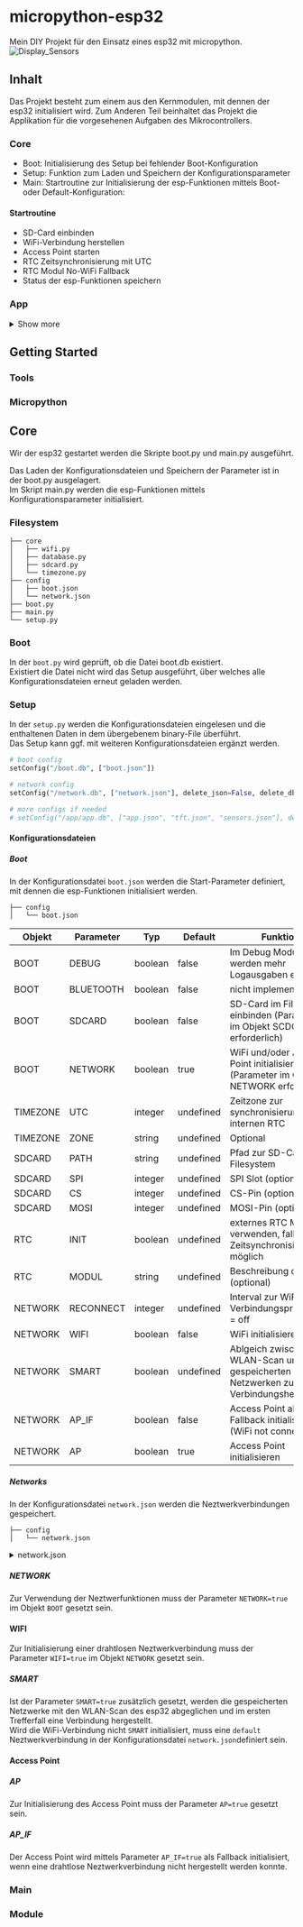 # micropython-esp32
Mein DIY Projekt für den Einsatz eines esp32 mit micropython.\
![Display_Sensors](https://user-images.githubusercontent.com/91437265/144920786-8a60ea24-bfb9-463e-80cc-e4714e166f22.jpg)

## Inhalt
Das Projekt besteht zum einem aus den Kernmodulen, mit dennen der esp32 initialisiert wird.
Zum Anderen Teil beinhaltet das Projekt die Applikation für die vorgesehenen Aufgaben des Mikrocontrollers.

### Core

* Boot:		Initialisierung des Setup bei fehlender Boot-Konfiguration
* Setup:	Funktion zum Laden und Speichern der Konfigurationsparameter
* Main:		Startroutine zur Initialisierung der esp-Funktionen mittels Boot- oder Default-Konfiguration:

#### Startroutine

* SD-Card einbinden
* WiFi-Verbindung herstellen
* Access Point starten
* RTC Zeitsynchronisierung mit UTC
* RTC Modul No-WiFi Fallback
* Status der esp-Funktionen speichern

### App
<details><summary>Show more</summary>


* Sensoren:		Klasse zur Initialisierung von Sensoren mit I2C, UART
* Scoring:		Klasse zur Auswertung der Sensoren-Messwerte
* Display:  	Klasse zur Verwendung des SPI-Display Treiber ILI9341
* Lightstrip: 	Klasse zur Verwendung von Neopixel
* Applikation:	Funktionsablauf der Anwendung

	#### Initialisierung
	* Konfiguration:	Laden der Applikations-Konfiguration		
	* Sensoren:			Initialisierung und Steuerung der Sensoren mittels Konfigurationsparameter		
	* Lightstrip:		Initialisierung des Lightstrip mittels Konfigurationsparameter		
	* Display:			Initialisierung und Steuerung des Display mittels Konfigurationsparameter
	
	#### Schleifen
	* Speichern der Sensoren-Meßwerte
	* Prüfen und Wiederherstellen der WiFi-Verbindung
	* Displayausgabe der Uhrzeit, Verbindungsstatus, Sensoren-Messwerte und Warnungen
	* TODO: Speichern der Sensoren-Messwerte in einer CSV-Datei
	
	#### Features
	* Leuchtstreifen bei Überschreitung von Sensor-Schwellwerten ansteuern
	* Ausgabe von min. und max. Werten für Temperatur, CO2
	* Ausgabe der Differenz zum letzten Messwert
	* Zeitgesteuertes Zurücksetzen der min. und max. Werte
</details>	

## Getting Started

### Tools

### Micropython

## Core
Wir der esp32 gestartet werden die Skripte boot.py und main.py ausgeführt.

Das Laden der Konfigurationsdateien und Speichern der Parameter ist in der boot.py ausgelagert.\
Im Skript main.py werden die esp-Funktionen mittels Konfigurationsparameter initialisiert.


### Filesystem
```
├── core
│   ├── wifi.py
│   ├── database.py
│   ├── sdcard.py
│   └── timezone.py
├── config
│   ├── boot.json
│   └── network.json
├── boot.py
├── main.py
└── setup.py
```

### Boot
In der ```boot.py``` wird geprüft, ob die Datei boot.db existiert.\
Existiert die Datei nicht wird das Setup ausgeführt, über welches alle Konfigurationsdateien erneut geladen werden.

### Setup
In der ```setup.py``` werden die Konfigurationsdateien eingelesen und die enthaltenen Daten in dem übergebenem binary-File überführt.\
Das Setup kann ggf. mit weiteren Konfigurationsdateien ergänzt werden.
```python
# boot config
setConfig("/boot.db", ["boot.json"])

# network config
setConfig("/network.db", ["network.json"], delete_json=False, delete_db=True)

# more configs if needed
# setConfig("/app/app.db", ["app.json", "tft.json", "sensors.json"], delete_json=False, delete_db=True)
```

#### Konfigurationsdateien

##### Boot
In der Konfigurationsdatei ```boot.json``` werden die Start-Parameter definiert, mit dennen die esp-Funktionen initialisiert werden.

```
├── config
│   └── boot.json
```
| Objekt     | Parameter | Typ     | Default   | Funktion                                                                              |
|------------|-----------|---------|-----------|---------------------------------------------------------------------------------------|
| BOOT       | DEBUG     | boolean | false     | Im Debug Modus werden mehr Logausgaben erzeugt                                        |
| BOOT       | BLUETOOTH | boolean | false     | nicht implementiert                                                                   |
| BOOT       | SDCARD    | boolean | false     | SD-Card im Filesystem einbinden (Parameter im Objekt SCDCARD erforderlich)            |
| BOOT       | NETWORK   | boolean | true      | WiFi und/oder Access Point initialisieren (Parameter im Objekt NETWORK erforderlich)  |
| TIMEZONE   | UTC       | integer | undefined | Zeitzone zur synchronisierung des internen RTC                                        |
| TIMEZONE   | ZONE      | string  | undefined | Optional                                                                              |
| SDCARD     | PATH      | string  | undefined | Pfad zur SD-Card im Filesystem                                                        |
| SDCARD     | SPI       | integer | undefined | SPI Slot (optional)                                                                   |
| SDCARD     | CS        | integer | undefined | CS-Pin   (optional)                                                                   |
| SDCARD     | MOSI      | integer | undefined | MOSI-Pin (optional)                                                                   |
| RTC        | INIT      | boolean | undefined | externes RTC Modul verwenden, falls keine Zeitsynchronisierung möglich                |
| RTC        | MODUL     | string  | undefined | Beschreibung des RTC (optional)                                                       |
| NETWORK    | RECONNECT | integer | undefined | Interval zur WiFi Verbindungsprüfung, 0 = off                                         |
| NETWORK    | WIFI      | boolean | false     | WiFi initialisieren                                                                   |
| NETWORK    | SMART     | boolean | undefined | Ablgeich zwischen WLAN-Scan und gespeicherten Netzwerken zur Verbindungsherstellung   |
| NETWORK    | AP_IF     | boolean | false     | Access Point als Fallback initialisieren (WiFi not connected)                         |
| NETWORK    | AP        | boolean | true      | Access Point initialisieren                                                           |

##### Networks
In der Konfigurationsdatei ```network.json``` werden die Neztwerkverbindungen gespeichert.
```
├── config
│   └── network.json
```
<details><summary>network.json</summary>
<p>

    ```
    {
		"default"      : {
				"essid"     : "router"
				"password"  : "7612536812763"
				"static_ip" : false
				"ip"        : "192.168.2.1"
				"subnet"    : "255.255.255.0"
				"gateway"   : "192.168.2.1"
				"dns"       : "192.168.2.1"
		 },
		 "WLAN-001" : {
				"essid"     : "WLAN-001"
				"password"  : "09128309809"
				"static_ip" : true
				"ip"        : "192.168.2.1"
				"subnet"    : "255.255.255.0"
				"gateway"   : "192.168.2.1"
				"dns"       : "192.168.2.1"
		  },
		 "Hotspot" : {
				"essid"     : "Hotspot"
				"password"  : "9812739812"
		  }
	}
	```

</p>
</details>

##### NETWORK
Zur Verwendung der Neztwerfunktionen muss der Parameter ```NETWORK=true``` im Objekt ```BOOT``` gesetzt sein.


#### WIFI
Zur Initialisierung einer drahtlosen Neztwerkverbindung muss der Parameter ```WIFI=true``` im Objekt ```NETWORK``` gesetzt sein.
##### SMART
Ist der Parameter ```SMART=true``` zusätzlich gesetzt, werden die gespeicherten Netzwerke mit den WLAN-Scan des esp32 abgeglichen und im ersten Trefferfall eine Verbindung hergestellt.\
Wird die WiFi-Verbindung nicht ```SMART``` initialisiert, muss eine ```default``` Neztwerkverbindung in der Konfigurationsdatei ```network.json```definiert sein.

#### Access Point

##### AP
Zur Initialisierung des Access Point muss der Parameter ```AP=true``` gesetzt sein.

##### AP_IF
Der Access Point wird mittels Parameter ```AP_IF=true``` als Fallback initialisiert, wenn eine drahtlose Neztwerkverbindung nicht hergestellt werden konnte.

### Main

### Module

